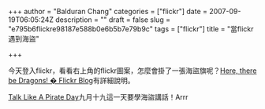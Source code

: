 +++
author = "Balduran Chang"
categories = ["flickr"]
date = 2007-09-19T06:05:24Z
description = ""
draft = false
slug = "e795b6flickre98187e588b0e6b5b7e79b9c"
tags = ["flickr"]
title = "當flickr遇到海盜"

+++


今天登入flickr，看看右上角的flickr圖案，怎麼會掛了一張海盜旗呢？[Here, there be Dragons! � Flickr Blog](http://blog.flickr.com/en/2007/09/19/here-there-be-dragons/ "Here, there be Dragons! � Flickr Blog")有詳細說明。

[Talk Like A Pirate Day](http://www.talklikeapirate.com/ "Talk Like A Pirate Day - September 19")九月十九這一天要學海盜講話！Arrr

